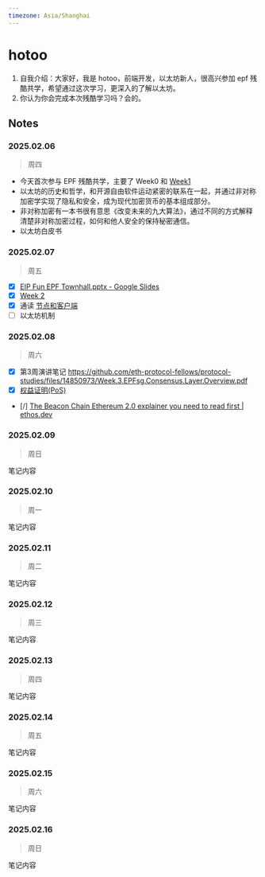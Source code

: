 ```yaml
---
timezone: Asia/Shanghai
---
```


# hotoo

1. 自我介绍：大家好，我是 hotoo，前端开发，以太坊新人，很高兴参加 epf 残酷共学，希望通过这次学习，更深入的了解以太坊。
2. 你认为你会完成本次残酷学习吗？会的。

## Notes

<!-- Content_START -->

### 2025.02.06
> 周四

- 今天首次参与 EPF 残酷共学，主要了 Week0 和 [Week1](https://epf.wiki/#/eps/week1)
- 以太坊的历史和哲学，和开源自由软件运动紧密的联系在一起，并通过非对称加密学实现了隐私和安全，成为现代加密货币的基本组成部分。
- 非对称加密有一本书很有意思《改变未来的九大算法》，通过不同的方式解释清楚非对称加密过程，如何和他人安全的保持秘密通信。
- 以太坊白皮书

### 2025.02.07
> 周五

- [x] [EIP Fun EPF Townhall.pptx - Google Slides](https://docs.google.com/presentation/d/1rcIqRHpI4V6sz9pQTWJ96Y4BDG1Es9D5/edit#slide=id.g2e1eea372ed_0_4)
- [x] [Week 2](https://epf.wiki/#/eps/week2)
- [x] 通读 [节点和客户端](https://ethereum.org/zh/developers/docs/nodes-and-clients/)
- [ ] 以太坊机制

### 2025.02.08
> 周六

- [x] 第3周演讲笔记 https://github.com/eth-protocol-fellows/protocol-studies/files/14850973/Week.3.EPFsg.Consensus.Layer.Overview.pdf
- [x] [权益证明(PoS)](https://ethereum.org/zh/developers/docs/consensus-mechanisms/pos/)
- [/] [The Beacon Chain Ethereum 2.0 explainer you need to read first | ethos.dev](https://ethos.dev/beacon-chain)

### 2025.02.09
> 周日

笔记内容

### 2025.02.10
> 周一

笔记内容

### 2025.02.11
> 周二

笔记内容

### 2025.02.12
> 周三

笔记内容

### 2025.02.13
> 周四

笔记内容

### 2025.02.14
> 周五

笔记内容

### 2025.02.15
> 周六

笔记内容

### 2025.02.16
> 周日

笔记内容


<!-- Content_END -->
